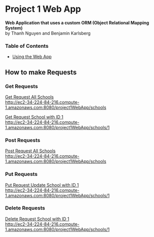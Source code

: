 # Project 1 Web App
**Web Application that uses a custom ORM (Object Relational Mapping System)**<br>
by Thanh Nguyen and Benjamin Karlsberg<br>

### Table of Contents

* [Using the Web App](#Requests)

<a name="Requests"></a>
## How to make Requests

### Get Requests
[Get Request All Schools](http://ec2-34-224-84-216.compute-1.amazonaws.com:8080/project1WebApp/schools)<br>
http://ec2-34-224-84-216.compute-1.amazonaws.com:8080/project1WebApp/schools

[Get Request School with ID 1](http://ec2-34-224-84-216.compute-1.amazonaws.com:8080/project1WebApp/schools/1)<br>
http://ec2-34-224-84-216.compute-1.amazonaws.com:8080/project1WebApp/schools/1

### Post Requests
[Post Request All Schools](http://ec2-34-224-84-216.compute-1.amazonaws.com:8080/project1WebApp/schools)<br>
http://ec2-34-224-84-216.compute-1.amazonaws.com:8080/project1WebApp/schools

### Put Requests
[Put Request Update School with ID 1](http://ec2-34-224-84-216.compute-1.amazonaws.com:8080/project1WebApp/schools/1)<br>
http://ec2-34-224-84-216.compute-1.amazonaws.com:8080/project1WebApp/schools/1

### Delete Requests
[Delete Request School with ID 1](http://ec2-34-224-84-216.compute-1.amazonaws.com:8080/project1WebApp/schools/1)<br>
http://ec2-34-224-84-216.compute-1.amazonaws.com:8080/project1WebApp/schools/1
